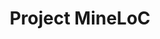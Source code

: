 ---
title: "Project MineLoC"
excerpt: "A Minecraft based tool for designing Lab-on-a-Chip"
collection: projects
permalink: /projects/labonachip
breadcrumb: true
share: true
classes: wide
read_time: false
header:
  teaser: /assets/images/mineloc_teaser.png
redirect_to:
  - https://engiecat.github.io/experiences/labonachip
---